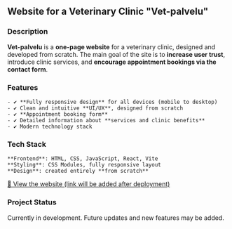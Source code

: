 ## **Website for a Veterinary Clinic "Vet-palvelu"**

### **Description**
**Vet-palvelu** is a **one-page website** for a veterinary clinic, designed and developed from scratch.
The main goal of the site is to **increase user trust**, introduce clinic services, and **encourage appointment bookings via the contact form**.

### **Features**
    - ✔ **Fully responsive design** for all devices (mobile to desktop)
    - ✔ Clean and intuitive **UI/UX**, designed from scratch
    - ✔ **Appointment booking form**
    - ✔ Detailed information about **services and clinic benefits**
    - ✔ Modern technology stack

### **Tech Stack**
    **Frontend**: HTML, CSS, JavaScript, React, Vite
    **Styling**: CSS Modules, fully responsive layout
    **Design**: created entirely **from scratch**

[🔗 View the website (link will be added after deployment)](#)

### **Project Status**
Currently in development. Future updates and new features may be added.
